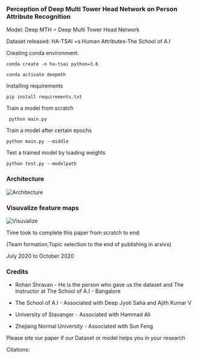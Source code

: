 ### Perception of Deep Multi Tower Head Network on Person Attribute Recognition

Model: Deep MTH = Deep Multi Tower Head Network

Dataset released: HA-TSAI =s Human Attributes-The School of A.I

Creating conda environment:

```conda create -n ha-tsai python=3.6```

```conda activate deepmth```

Installing requirements

``` pip install requirements.txt ```

Train a model from scratch

``` python main.py```

Train a model after certain epochs

``` python main.py --middle ```

Test a trained model by loading weights

``` python test.py --modelpath ```

### Architecture
![Architecture](img/architecture.png)

### Visuvalize feature maps
![Visuvalize](img/visuval.png)



Time took to complete this paper from scratch to end:

(Team formation,Topic selection to the end of publishing in arxivx)

July 2020 to October 2020


### Credits

- Rohan Shravan - He is the person who gave us the dataset and The Instructor at The School of A.I - Bangalore

- The School of A.I - Associated with Deep Jyoti Saha and Ajith Kumar V

- University of Stavanger - Associated with Hammad Ali

- Zhejiang Normal University - Associated with Sun Feng


Please site our paper if our Dataset or model helps you in your research

Citations:
